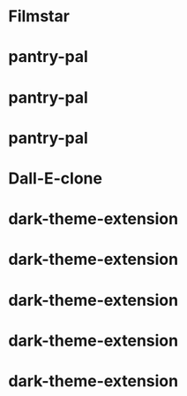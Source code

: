 # Filmstar
# pantry-pal
# pantry-pal
# pantry-pal
# Dall-E-clone
# dark-theme-extension
# dark-theme-extension
# dark-theme-extension
# dark-theme-extension
# dark-theme-extension
